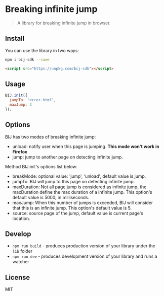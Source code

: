 # Breaking infinite jump

> A library for breaking infinite jump in browser.

## Install

You can use the library in two ways:

```Bash
npm i bij-sdk --save
```

```HTML
<script src="https://unpkg.com/bij-sdk"></script>
```

## Usage

```JavaScript
BIJ.init({
  jumpTo: 'error.html',
  maxJump: 3
});
```

## Options

BIJ has two modes of breaking infinite jump:
 
- unload: notify user when this page is jumping. **This mode won't work in Firefox**
- jump: jump to another page on detecting infinite jump.

Method BIJ.init's options list below:

- breakMode: optional value: 'jump', 'unload', default value is jump.
- jumpTo: BIJ will jump to this page on detecting infinite jump.
- maxDuration: Not all page jump is considered as infinite jump, the maxDuration define the max duration of a infinite jump. This option's default value is 5000, in milliseconds.
- maxJump: When this number of jumps is exceeded, BIJ will consider that this is an infinite jump. This option's default value is 5.
- source: source page of the jump, default value is current page's location.

## Develop

* `npm run build` - produces production version of your library under the `lib` folder
* `npm run dev` - produces development version of your library and runs a watcher

## License
MIT
